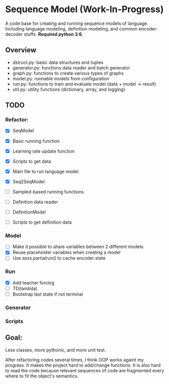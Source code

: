 # Sequence Model (Work-In-Progress)

A code base for creating and running sequence models of language. Including
language modeling, definition modeling, and common encoder-decoder stuffs.
**Required python 3.6**.

## Overview
- dstruct.py: basic data structures and tuples
- generator.py: functions data reader and batch generator
- graph.py: functions to create various types of graphs
- model.py: runnable models from configuration
- run.py: functions to train and evaluate model (data + model -> result)
- util.py: utility functions (dictionary, array, and logging)

## TODO

### Refactor:
- [x] SeqModel
- [x] Basic running function
- [x] Learning rate update function
- [x] Scripts to get data
- [x] Main file to run language model
- [x] Seq2SeqModel
- [ ] Sampled-based running functions
- [ ] Definition data reader
- [ ] DefinitionModel
- [ ] Scripts to get definition data


### Model
- [ ] Make it possible to share variables between 2 different models
- [x] Reuse placeholder variables when creating a model
- [ ] Use sess.partialrun() to cache encoder state

### Run
- [x] Add teacher forcing
- [ ] TD(lambda)
- [ ] Bootstrap last state if not terminal

### Generator


### Scripts


## Goal:
Less classes, more pythonic, and more unit test.

After refactoring codes several times, I think OOP works againt my progress. It makes
the project hard to add/change functions. It is also hard to read the code because
relevant sequences of code are fragmented every where to fit the object's semantics.
